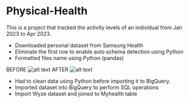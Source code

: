 # Physical-Health
This is a project that tracked the activity levels of an individual from Jan 2023 to Apr 2023.
- Downloaded personal dataset from Samsung Health
- Eliminate the first row to enable auto schema detection using Python
- Formatted files name using Python (pandas)

BEFORE 
![alt text](image.jpg)
AFTER
![alt text](image.jpg)

- Had to clean data using Python before importing it to BigQuery. 
- Imported dataset into BigQuery to perform SQL operations
- Import Wyze dataset and joined to Myhealth table
